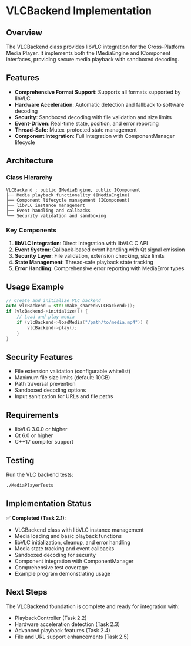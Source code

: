 # VLCBackend Implementation

## Overview

The VLCBackend class provides libVLC integration for the Cross-Platform Media Player. It implements both the IMediaEngine and IComponent interfaces, providing secure media playback with sandboxed decoding.

## Features

- **Comprehensive Format Support**: Supports all formats supported by libVLC
- **Hardware Acceleration**: Automatic detection and fallback to software decoding
- **Security**: Sandboxed decoding with file validation and size limits
- **Event-Driven**: Real-time state, position, and error reporting
- **Thread-Safe**: Mutex-protected state management
- **Component Integration**: Full integration with ComponentManager lifecycle

## Architecture

### Class Hierarchy
```
VLCBackend : public IMediaEngine, public IComponent
├── Media playback functionality (IMediaEngine)
├── Component lifecycle management (IComponent)
├── libVLC instance management
├── Event handling and callbacks
└── Security validation and sandboxing
```

### Key Components

1. **libVLC Integration**: Direct integration with libVLC C API
2. **Event System**: Callback-based event handling with Qt signal emission
3. **Security Layer**: File validation, extension checking, size limits
4. **State Management**: Thread-safe playback state tracking
5. **Error Handling**: Comprehensive error reporting with MediaError types

## Usage Example

```cpp
// Create and initialize VLC backend
auto vlcBackend = std::make_shared<VLCBackend>();
if (vlcBackend->initialize()) {
    // Load and play media
    if (vlcBackend->loadMedia("/path/to/media.mp4")) {
        vlcBackend->play();
    }
}
```

## Security Features

- File extension validation (configurable whitelist)
- Maximum file size limits (default: 10GB)
- Path traversal prevention
- Sandboxed decoding options
- Input sanitization for URLs and file paths

## Requirements

- libVLC 3.0.0 or higher
- Qt 6.0 or higher
- C++17 compiler support

## Testing

Run the VLC backend tests:
```bash
./MediaPlayerTests
```

## Implementation Status

✅ **Completed (Task 2.1)**:
- VLCBackend class with libVLC instance management
- Media loading and basic playback functions
- libVLC initialization, cleanup, and error handling
- Media state tracking and event callbacks
- Sandboxed decoding for security
- Component integration with ComponentManager
- Comprehensive test coverage
- Example program demonstrating usage

## Next Steps

The VLCBackend foundation is complete and ready for integration with:
- PlaybackController (Task 2.2)
- Hardware acceleration detection (Task 2.3)
- Advanced playback features (Task 2.4)
- File and URL support enhancements (Task 2.5)